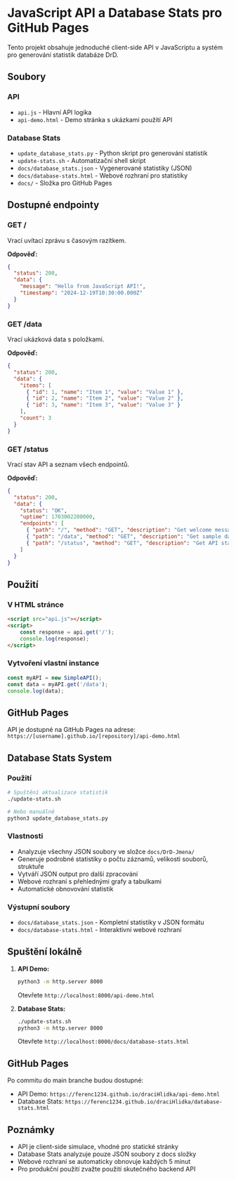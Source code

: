 
# JavaScript API a Database Stats pro GitHub Pages

Tento projekt obsahuje jednoduché client-side API v JavaScriptu a systém pro generování statistik databáze DrD.

## Soubory

### API
- `api.js` - Hlavní API logika
- `api-demo.html` - Demo stránka s ukázkami použití API

### Database Stats
- `update_database_stats.py` - Python skript pro generování statistik
- `update-stats.sh` - Automatizační shell skript
- `docs/database_stats.json` - Vygenerované statistiky (JSON)
- `docs/database-stats.html` - Webové rozhraní pro statistiky
- `docs/` - Složka pro GitHub Pages

## Dostupné endpointy

### GET /
Vrací uvítací zprávu s časovým razítkem.

**Odpověď:**
```json
{
  "status": 200,
  "data": {
    "message": "Hello from JavaScript API!",
    "timestamp": "2024-12-19T10:30:00.000Z"
  }
}
```

### GET /data
Vrací ukázková data s položkami.

**Odpověď:**
```json
{
  "status": 200,
  "data": {
    "items": [
      { "id": 1, "name": "Item 1", "value": "Value 1" },
      { "id": 2, "name": "Item 2", "value": "Value 2" },
      { "id": 3, "name": "Item 3", "value": "Value 3" }
    ],
    "count": 3
  }
}
```

### GET /status
Vrací stav API a seznam všech endpointů.

**Odpověď:**
```json
{
  "status": 200,
  "data": {
    "status": "OK",
    "uptime": 1703002200000,
    "endpoints": [
      { "path": "/", "method": "GET", "description": "Get welcome message" },
      { "path": "/data", "method": "GET", "description": "Get sample data" },
      { "path": "/status", "method": "GET", "description": "Get API status" }
    ]
  }
}
```

## Použití

### V HTML stránce
```html
<script src="api.js"></script>
<script>
    const response = api.get('/');
    console.log(response);
</script>
```

### Vytvoření vlastní instance
```javascript
const myAPI = new SimpleAPI();
const data = myAPI.get('/data');
console.log(data);
```

## GitHub Pages

API je dostupné na GitHub Pages na adrese: `https://[username].github.io/[repository]/api-demo.html`

## Database Stats System

### Použití
```bash
# Spuštění aktualizace statistik
./update-stats.sh

# Nebo manuálně
python3 update_database_stats.py
```

### Vlastnosti
- Analyzuje všechny JSON soubory ve složce `docs/DrD-Jmena/`
- Generuje podrobné statistiky o počtu záznamů, velikosti souborů, struktuře
- Vytváří JSON output pro další zpracování
- Webové rozhraní s přehlednými grafy a tabulkami
- Automatické obnovování statistik

### Výstupní soubory
- `docs/database_stats.json` - Kompletní statistiky v JSON formátu
- `docs/database-stats.html` - Interaktivní webové rozhraní

## Spuštění lokálně

1. **API Demo:**
   ```bash
   python3 -m http.server 8000
   ```
   Otevřete `http://localhost:8000/api-demo.html`

2. **Database Stats:**
   ```bash
   ./update-stats.sh
   python3 -m http.server 8000
   ```
   Otevřete `http://localhost:8000/docs/database-stats.html`

## GitHub Pages

Po commitu do main branche budou dostupné:
- API Demo: `https://ferenc1234.github.io/draciHlidka/api-demo.html`
- Database Stats: `https://ferenc1234.github.io/draciHlidka/database-stats.html`

## Poznámky

- API je client-side simulace, vhodné pro statické stránky
- Database Stats analyzuje pouze JSON soubory z docs složky
- Webové rozhraní se automaticky obnovuje každých 5 minut
- Pro produkční použití zvažte použití skutečného backend API